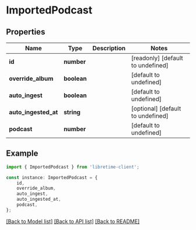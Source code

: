 # ImportedPodcast


## Properties

Name | Type | Description | Notes
------------ | ------------- | ------------- | -------------
**id** | **number** |  | [readonly] [default to undefined]
**override_album** | **boolean** |  | [default to undefined]
**auto_ingest** | **boolean** |  | [default to undefined]
**auto_ingested_at** | **string** |  | [optional] [default to undefined]
**podcast** | **number** |  | [default to undefined]

## Example

```typescript
import { ImportedPodcast } from 'libretime-client';

const instance: ImportedPodcast = {
    id,
    override_album,
    auto_ingest,
    auto_ingested_at,
    podcast,
};
```

[[Back to Model list]](../README.md#documentation-for-models) [[Back to API list]](../README.md#documentation-for-api-endpoints) [[Back to README]](../README.md)
